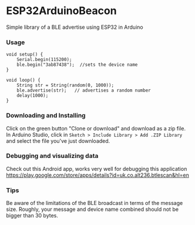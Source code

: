 # ESP32ArduinoBeacon
Simple library of a BLE advertise using ESP32 in Arduino

### Usage
```
void setup() {
    Serial.begin(115200);
    ble.begin("3ab87438");  //sets the device name
}

void loop() {
    String str = String(random(0, 1000));
    ble.advertise(str);   // advertises a random number
    delay(1000);
}
```

### Downloading and Installing
Click on the green button "Clone or download" and download as a zip file.
In Arduino Studio, click in `Sketch > Include Library > Add .ZIP Library` and select the file you've just downloaded.

### Debugging and visualizing data
Check out this Android app, works very well for debugging this application
https://play.google.com/store/apps/details?id=uk.co.alt236.btlescan&hl=en

### Tips
Be aware of the limitations of the BLE broadcast in terms of the message size. Roughly, your message and device name combined should not be bigger than 30 bytes.

